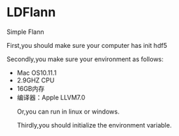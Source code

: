 # LDFlann
Simple Flann
<p>First,you should make sure your computer has init hdf5</p>
<p>Secondly,you make sure your environment as follows:</p>
  <ul>
    <li>
  Mac OS10.11.1
    </li>
    <li>
  2.9GHZ CPU
    </li>
    <li>
  16GB内存
    </li>
    <li>
  编译器：Apple LLVM7.0
    </li>
<p>Or,you can run in linux or windows.</p>
<p>Thirdly,you should initialize the environment variable.</p>
